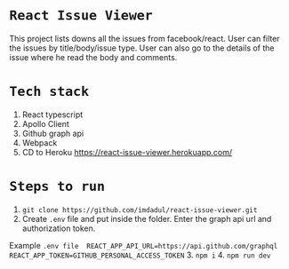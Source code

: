 # `React Issue Viewer`
This project lists downs all the issues from facebook/react.
User can filter the issues by title/body/issue type. User can also go to the details of the issue where he read the body and comments.

# `Tech stack`

1. React typescript
2. Apollo Client
3. Github graph api
4. Webpack
5. CD to Heroku https://react-issue-viewer.herokuapp.com/

# `Steps to run`
1. `git clone https://github.com/imdadul/react-issue-viewer.git`
2.  Create `.env` file and put inside the folder. Enter the graph api url and authorization token.
   
   Example `.env file 
   REACT_APP_API_URL=https://api.github.com/graphql
    REACT_APP_TOKEN=GITHUB_PERSONAL_ACCESS_TOKEN` 
3. `npm i`
4. `npm run dev`
